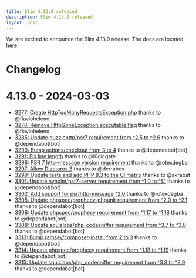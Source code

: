 ```yaml
---
title: Slim 4.13.0 released
description: Slim 4.13.0 released
layout: post
---
```


We are excited to announce the Slim 4.13.0 release. The docs are located [here](http://www.slimframework.com/docs/v4).

# Changelog

# 4.13.0 - 2024-03-03

- [3277: Create HttpTooManyRequestsException.php](https://github.com/slimphp/Slim/pull/3277) thanks to @flavioheleno
- [3278: Remove HttpGoneException executable flag](https://github.com/slimphp/Slim/pull/3278) thanks to @flavioheleno
- [3285: Update guzzlehttp/psr7 requirement from ^2.5 to ^2.6](https://github.com/slimphp/Slim/pull/3285) thanks to @dependabot[bot]
- [3290: Bump actions/checkout from 3 to 4](https://github.com/slimphp/Slim/pull/3290) thanks to @dependabot[bot]
- [3291: Fix line length](https://github.com/slimphp/Slim/pull/3291) thanks to @l0gicgate
- [3296: PSR 7 http-message version requirement](https://github.com/slimphp/Slim/issues/3296) thanks to @rotexdegba
- [3297: Allow Diactoros 3](https://github.com/slimphp/Slim/pull/3297) thanks to @derrabus
- [3299: Update tests and add PHP 8.3 to the CI matrix](https://github.com/slimphp/Slim/pull/3299) thanks to @akrabat
- [3301: Update nyholm/psr7-server requirement from ^1.0 to ^1.1](https://github.com/slimphp/Slim/pull/3301) thanks to @dependabot[bot]
- [3302: Add support for psr/http-message ^2.0](https://github.com/slimphp/Slim/pull/3302) thanks to @rotexdegba
- [3305: Update phpspec/prophecy-phpunit requirement from ^2.0 to ^2.1](https://github.com/slimphp/Slim/pull/3305) thanks to @dependabot[bot]
- [3306: Update phpspec/prophecy requirement from ^1.17 to ^1.18](https://github.com/slimphp/Slim/pull/3306) thanks to @dependabot[bot]
- [3308: Update squizlabs/php&#95;codesniffer requirement from ^3.7 to ^3.8](https://github.com/slimphp/Slim/pull/3308) thanks to @dependabot[bot]
- [3313: Bump ramsey/composer-install from 2 to 3](https://github.com/slimphp/Slim/pull/3313) thanks to @dependabot[bot]
- [3314: Update phpspec/prophecy requirement from ^1.18 to ^1.19](https://github.com/slimphp/Slim/pull/3314) thanks to @dependabot[bot]
- [3315: Update squizlabs/php&#95;codesniffer requirement from ^3.8 to ^3.9](https://github.com/slimphp/Slim/pull/3315) thanks to @dependabot[bot]
